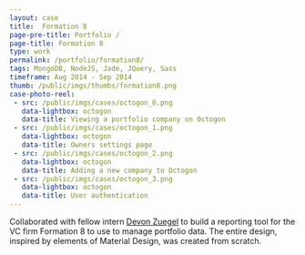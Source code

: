 ```yaml
---
layout: case
title:  Formation 8
page-pre-title: Portfolio /
page-title: Formation 8
type: work
permalink: /portfolio/formation8/
tags: MongoDB, NodeJS, Jade, JQuery, Sass
timeframe: Aug 2014 - Sep 2014
thumb: /public/imgs/thumbs/formation8.png
case-photo-reel:
 - src: /public/imgs/cases/octogon_0.png
   data-lightbox: octogon
   data-title: Viewing a portfolio company on Octogon
 - src: /public/imgs/cases/octogon_1.png
   data-lightbox: octogon
   data-title: Owners settings page
 - src: /public/imgs/cases/octogon_2.png
   data-lightbox: octogon
   data-title: Adding a new company to Octogon
 - src: /public/imgs/cases/octogon_3.png
   data-lightbox: octogon
   data-title: User authentication
---
```


Collaborated with fellow intern [Devon Zuegel](http://devonzuegel.com/) to build a reporting tool for the VC firm Formation 8 to use to manage portfolio data.  The entire design, inspired by elements of Material Design, was created from scratch.
